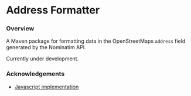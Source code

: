 # Address Formatter

### Overview

A Maven package for formatting data in the OpenStreetMaps `address` field generated by the Nominatim API.

Currently under development.

### Acknowledgements

- [Javascript implementation](https://github.com/fragaria/address-formatter)
